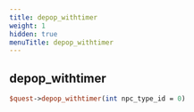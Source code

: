 ```yaml
---
title: depop_withtimer
weight: 1
hidden: true
menuTitle: depop_withtimer
---
```

## depop_withtimer
```perl
$quest->depop_withtimer(int npc_type_id = 0)
```